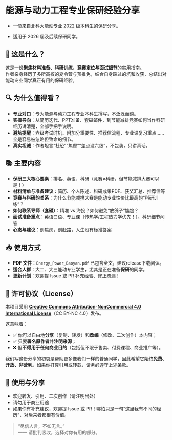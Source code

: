 # 能源与动力工程专业保研经验分享

- 一份来自北科大能动专业 2022 级本科生的保研分享。

- 适用于 2026 届及后续保研同学。



## 📌 这是什么？

这是一份**聚焦材料准备、科研训练、竞赛定位与面试细节**的实用指南。  
作者亲身经历了多所高校的夏令营与预推免，结合自身踩过的坑和收获，总结出对能动专业同学真正有用的保研经验。

## 🔍 为什么值得看？

- **专业对口**：专为能源与动力工程专业本科生撰写，不泛泛而谈。
- **实操导向**：从简历迭代、PPT准备、套磁邮件，到节能减排竞赛如何当作科研经历讲清楚，全部手把手说明。
- **避坑提醒**：六级考试时机、附加分重要性、推荐信流程、专业课复习重点……全是容易被忽略但致命的细节。
- **真实坦诚**：作者坦言“社恐”“焦虑”“差点没六级”，不包装，只讲真话。

## 📚 主要内容

- **保研三大核心要素**：排名、英语、科研（竞赛≠科研，但节能减排大赛可以是！）
- **材料清单与准备建议**：简历、个人陈述、科研成果PDF、获奖汇总、推荐信等
- **竞赛与科研的关系**：为什么节能减排大赛是能动专业性价比最高的“科研训练”？
- **如何联系导师（套磁）**：精准 vs 海投？如何避免“放鸽子”尴尬？
- **面试准备重点**：英语口语、专业课（传热学/工程热力学优先！）、科研细节问答
- **心态与建议**：别焦虑，别赶路，人生没有标准答案

## 📥 使用方式

- **PDF 文件**：`Energy_Power_Baoyan.pdf` 已包含全文，建议release下载阅读。
- **适合人群**：大二、大三能动专业学生，尤其是正在准备**保研**的同学。
- **更新计划**：欢迎提 Issue 或 PR 补充经验、修正疏漏！

## 📜 许可协议（License）

本项目采用 **[Creative Commons Attribution-NonCommercial 4.0 International License](https://creativecommons.org/licenses/by-nc/4.0/)**（CC BY-NC 4.0）发布。

这意味着：
- ✅ 你可以自由地**分享**（复制、转发）和**改编**（修改、二次创作）本内容；
- ✅ 只要**署名原作者**并**注明来源**；
- ❌ 但**不得用于任何商业目的**（包括但不限于售卖、付费课程、商业推广等）。

我们写这份分享的初衷是帮助更多像我们一样的普通同学，因此希望它始终**免费、开放、非营利**。如果你打算引用或转载，请务必遵守上述条款。


## 🤝 使用与分享

- 欢迎转发、引用、二次创作（请注明出处）  
- 请勿用于商业用途  
- 如果你有补充建议，欢迎提 Issue 或 PR！哪怕只是一句“这里我有不同的经历”，对后来者都很有价值。


> “尽信人言，不如无言。”  
> —— 请批判吸收，选择对你有用的部分。
